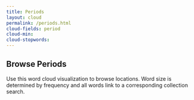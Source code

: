 ```yaml
---
title: Periods
layout: cloud
permalink: /periods.html
cloud-fields: period
cloud-min: 
cloud-stopwords:
---
```


## Browse Periods

Use this word cloud visualization to browse locations.
Word size is determined by frequency and all words link to a corresponding collection search.
